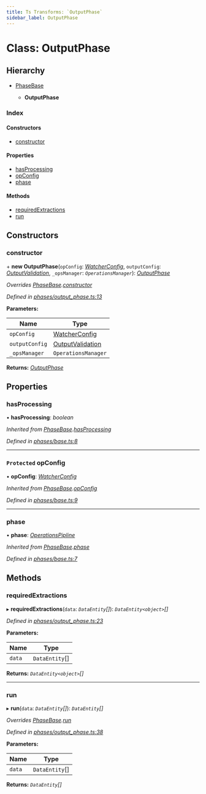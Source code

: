```yaml
---
title: Ts Transforms: `OutputPhase`
sidebar_label: OutputPhase
---
```


# Class: OutputPhase

## Hierarchy

* [PhaseBase](phasebase.md)

  * **OutputPhase**

### Index

#### Constructors

* [constructor](outputphase.md#constructor)

#### Properties

* [hasProcessing](outputphase.md#hasprocessing)
* [opConfig](outputphase.md#protected-opconfig)
* [phase](outputphase.md#phase)

#### Methods

* [requiredExtractions](outputphase.md#requiredextractions)
* [run](outputphase.md#run)

## Constructors

###  constructor

\+ **new OutputPhase**(`opConfig`: *[WatcherConfig](../interfaces/watcherconfig.md)*, `outputConfig`: *[OutputValidation](../interfaces/outputvalidation.md)*, `_opsManager`: *`OperationsManager`*): *[OutputPhase](outputphase.md)*

*Overrides [PhaseBase](phasebase.md).[constructor](phasebase.md#constructor)*

*Defined in [phases/output_phase.ts:13](https://github.com/terascope/teraslice/blob/a2250fb9/packages/ts-transforms/src/phases/output_phase.ts#L13)*

**Parameters:**

Name | Type |
------ | ------ |
`opConfig` | [WatcherConfig](../interfaces/watcherconfig.md) |
`outputConfig` | [OutputValidation](../interfaces/outputvalidation.md) |
`_opsManager` | `OperationsManager` |

**Returns:** *[OutputPhase](outputphase.md)*

## Properties

###  hasProcessing

• **hasProcessing**: *boolean*

*Inherited from [PhaseBase](phasebase.md).[hasProcessing](phasebase.md#hasprocessing)*

*Defined in [phases/base.ts:8](https://github.com/terascope/teraslice/blob/a2250fb9/packages/ts-transforms/src/phases/base.ts#L8)*

___

### `Protected` opConfig

• **opConfig**: *[WatcherConfig](../interfaces/watcherconfig.md)*

*Inherited from [PhaseBase](phasebase.md).[opConfig](phasebase.md#protected-opconfig)*

*Defined in [phases/base.ts:9](https://github.com/terascope/teraslice/blob/a2250fb9/packages/ts-transforms/src/phases/base.ts#L9)*

___

###  phase

• **phase**: *[OperationsPipline](../interfaces/operationspipline.md)*

*Inherited from [PhaseBase](phasebase.md).[phase](phasebase.md#phase)*

*Defined in [phases/base.ts:7](https://github.com/terascope/teraslice/blob/a2250fb9/packages/ts-transforms/src/phases/base.ts#L7)*

## Methods

###  requiredExtractions

▸ **requiredExtractions**(`data`: *`DataEntity`[]*): *`DataEntity<object>`[]*

*Defined in [phases/output_phase.ts:23](https://github.com/terascope/teraslice/blob/a2250fb9/packages/ts-transforms/src/phases/output_phase.ts#L23)*

**Parameters:**

Name | Type |
------ | ------ |
`data` | `DataEntity`[] |

**Returns:** *`DataEntity<object>`[]*

___

###  run

▸ **run**(`data`: *`DataEntity`[]*): *`DataEntity`[]*

*Overrides [PhaseBase](phasebase.md).[run](phasebase.md#abstract-run)*

*Defined in [phases/output_phase.ts:38](https://github.com/terascope/teraslice/blob/a2250fb9/packages/ts-transforms/src/phases/output_phase.ts#L38)*

**Parameters:**

Name | Type |
------ | ------ |
`data` | `DataEntity`[] |

**Returns:** *`DataEntity`[]*
